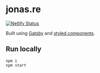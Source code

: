 # jonas.re

[![Netlify Status](https://api.netlify.com/api/v1/badges/47f29d7e-b746-4f7f-94f3-df92d6d22107/deploy-status)](https://app.netlify.com/sites/jonas-re/deploys)

Built using [Gatsby](http://gatsbyjs.org/) and [styled components](https://styled-components.com/).

## Run locally

    npm i
    npm start
